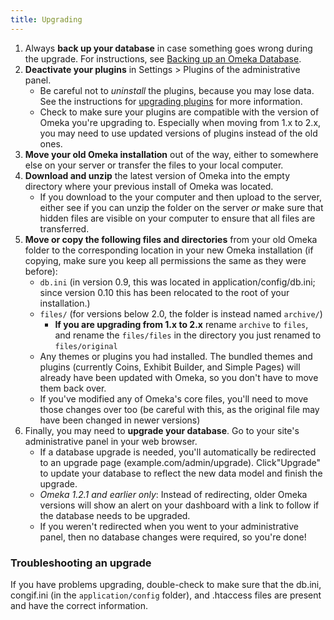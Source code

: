 ```yaml
---
title: Upgrading
---
```


1.  Always **back up your database** in case something goes wrong during the upgrade. For instructions, see [Backing up an Omeka    Database](../Technical/Backing_up_an_Omeka_Database).
2.  **Deactivate your plugins** in Settings &gt; Plugins of the     administrative panel.
    - Be careful not to *uninstall* the plugins, because you may lose data. See the instructions for [upgrading plugins](../Admin/Adding_and_Managing_Plugins) for more information.
    - Check to make sure your plugins are compatible with the version of Omeka you're upgrading to. Especially when moving from 1.x to 2.x, you may need to use updated versions of plugins instead of the old ones.
3.  **Move your old Omeka installation** out of the way, either to somewhere else on your server or transfer the files to your local computer.
4.  **Download and unzip** the latest version of Omeka into the empty directory where your previous install of Omeka was located.
     - If you download to the your computer and then upload to the server, either see if you can unzip the folder on the server *or* make sure that hidden files are visible on your computer to ensure that all files are transferred.
5.  **Move or copy the following files and directories** from your old Omeka folder to the corresponding location in your new Omeka installation (if copying, make sure you keep all permissions the same as they were before):
    - `db.ini` (in version 0.9, this was located in application/config/db.ini; since version 0.10 this has been relocated to the root of your installation.)
    - `files/` (for versions below 2.0, the folder is instead named `archive/`)
      - **If you are upgrading from 1.x to 2.x** rename `archive` to `files`, and rename the `files/files` in the directory you just renamed to `files/original`
    - Any themes or plugins you had installed. The bundled themes and plugins (currently Coins, Exhibit Builder, and Simple Pages) will already have been updated with Omeka, so you don't have to move them back over. 
    - If you've modified any of Omeka's core files, you'll need to move those changes over too (be careful with this, as the original file may have been changed in newer versions)
6.  Finally, you may need to **upgrade your database**. Go to your site's administrative panel in your web browser.
    - If a database upgrade is needed, you'll automatically be redirected to an upgrade page (example.com/admin/upgrade). Click"Upgrade" to update your database to reflect the new data model and finish the upgrade. 
    - *Omeka 1.2.1 and earlier only*: Instead of redirecting, older Omeka versions will show an alert on your dashboard with a link to follow if the database needs to be upgraded.
    - If you weren't redirected when you went to your administrative panel, then no database changes were required, so you're done!

### Troubleshooting an upgrade
If you have problems upgrading, double-check to make sure that the db.ini, congif.ini (in the `application/config` folder), and .htaccess files are present and have the correct information. 